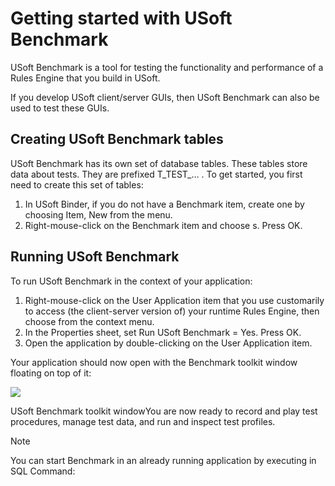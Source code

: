 # Getting started with USoft Benchmark

USoft Benchmark is a tool for testing the functionality and performance of a Rules Engine that you build in USoft.

If you develop USoft client/server GUIs, then USoft Benchmark can also be used to test these GUIs.

## Creating USoft Benchmark tables

USoft Benchmark has its own set of database tables. These tables store data about tests. They are prefixed T_TEST_… . To get started, you first need to create this set of tables:

1. In USoft Binder, if you do not have a Benchmark item, create one by choosing Item, New from the menu.
2. Right-mouse-click on the Benchmark item and choose s. Press OK.

## Running USoft Benchmark

To run USoft Benchmark in the context of your application:

1. Right-mouse-click on the User Application item that you use customarily to access (the client-server version of) your runtime Rules Engine, then choose from the context menu.
2. In the Properties sheet, set Run USoft Benchmark = Yes. Press OK.
3. Open the application by double-clicking on the User Application item.

Your application should now open with the Benchmark toolkit window floating on top of it:

![](/api/Modeller%20and%20Rules%20Engine/Testing%20a%20Rules%20Engine%20with%20USoft%20Benchmark/assets/651eea21-9e2d-4119-893d-6a72029a10e0.png)

USoft Benchmark toolkit windowYou are now ready to record and play test procedures, manage test data, and run and inspect test profiles.

> [!NOTE]
> You can start Benchmark in an already running application by executing in SQL Command: